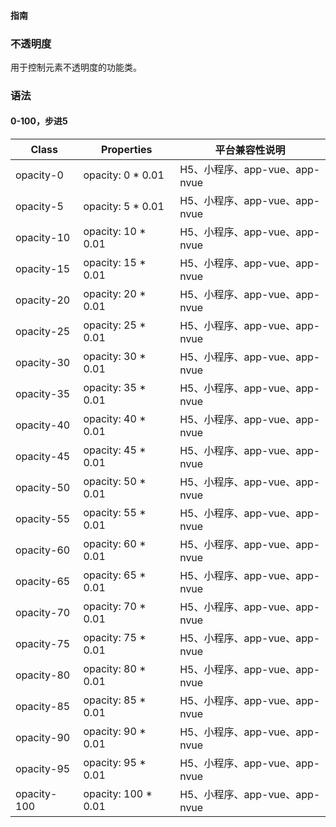 #### <span class="text-lg text-gray-500 font-normal">指南</span>

<div class="w-screen"></div>

### 不透明度
<a-typography-text>
    用于控制元素不透明度的功能类。
</a-typography-text>

<CssPrefix />

### 语法
#### 0-100，步进5
| Class | Properties | 平台兼容性说明
| --- | --- | ---
| <a-link status="success">opacity-0</a-link> | <a-link>opacity: 0 * 0.01</a-link> | H5、小程序、app-vue、app-nvue
| <a-link status="success">opacity-5</a-link> | <a-link>opacity: 5 * 0.01</a-link> | H5、小程序、app-vue、app-nvue
| <a-link status="success">opacity-10</a-link> | <a-link>opacity: 10 * 0.01</a-link> | H5、小程序、app-vue、app-nvue
| <a-link status="success">opacity-15</a-link> | <a-link>opacity: 15 * 0.01</a-link> | H5、小程序、app-vue、app-nvue
| <a-link status="success">opacity-20</a-link> | <a-link>opacity: 20 * 0.01</a-link> | H5、小程序、app-vue、app-nvue
| <a-link status="success">opacity-25</a-link> | <a-link>opacity: 25 * 0.01</a-link> | H5、小程序、app-vue、app-nvue
| <a-link status="success">opacity-30</a-link> | <a-link>opacity: 30 * 0.01</a-link> | H5、小程序、app-vue、app-nvue
| <a-link status="success">opacity-35</a-link> | <a-link>opacity: 35 * 0.01</a-link> | H5、小程序、app-vue、app-nvue
| <a-link status="success">opacity-40</a-link> | <a-link>opacity: 40 * 0.01</a-link> | H5、小程序、app-vue、app-nvue
| <a-link status="success">opacity-45</a-link> | <a-link>opacity: 45 * 0.01</a-link> | H5、小程序、app-vue、app-nvue
| <a-link status="success">opacity-50</a-link> | <a-link>opacity: 50 * 0.01</a-link> | H5、小程序、app-vue、app-nvue
| <a-link status="success">opacity-55</a-link> | <a-link>opacity: 55 * 0.01</a-link> | H5、小程序、app-vue、app-nvue
| <a-link status="success">opacity-60</a-link> | <a-link>opacity: 60 * 0.01</a-link> | H5、小程序、app-vue、app-nvue
| <a-link status="success">opacity-65</a-link> | <a-link>opacity: 65 * 0.01</a-link> | H5、小程序、app-vue、app-nvue
| <a-link status="success">opacity-70</a-link> | <a-link>opacity: 70 * 0.01</a-link> | H5、小程序、app-vue、app-nvue
| <a-link status="success">opacity-75</a-link> | <a-link>opacity: 75 * 0.01</a-link> | H5、小程序、app-vue、app-nvue
| <a-link status="success">opacity-80</a-link> | <a-link>opacity: 80 * 0.01</a-link> | H5、小程序、app-vue、app-nvue
| <a-link status="success">opacity-85</a-link> | <a-link>opacity: 85 * 0.01</a-link> | H5、小程序、app-vue、app-nvue
| <a-link status="success">opacity-90</a-link> | <a-link>opacity: 90 * 0.01</a-link> | H5、小程序、app-vue、app-nvue
| <a-link status="success">opacity-95</a-link> | <a-link>opacity: 95 * 0.01</a-link> | H5、小程序、app-vue、app-nvue
| <a-link status="success">opacity-100</a-link> | <a-link>opacity: 100 * 0.01</a-link> | H5、小程序、app-vue、app-nvue